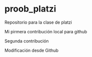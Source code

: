# proob_platzi
Repositorio para la clase de platzi

Mi pirmera contribución local para github

Segunda contribución

Modificación desde Github
